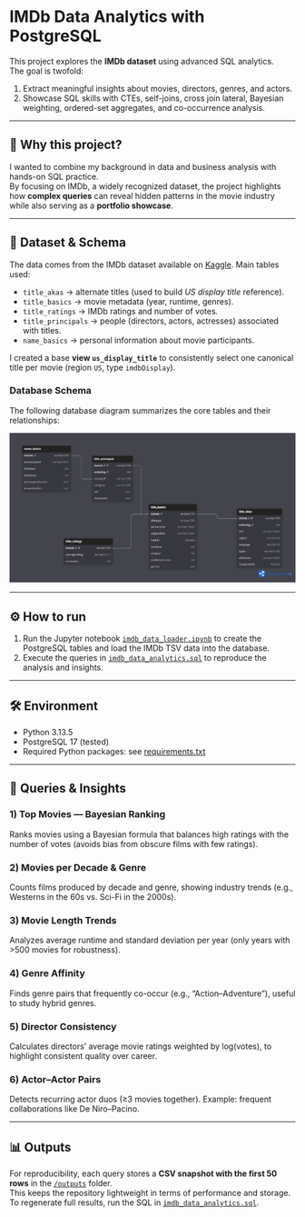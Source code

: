 # IMDb Data Analytics with PostgreSQL

This project explores the **IMDb dataset** using advanced SQL analytics.  
The goal is twofold:  
1. Extract meaningful insights about movies, directors, genres, and actors. 
2. Showcase SQL skills with CTEs, self-joins, cross join lateral, Bayesian weighting, ordered-set aggregates, and co-occurrence analysis.

---

## 🎯 Why this project?
I wanted to combine my background in data and business analysis with hands-on SQL practice.  
By focusing on IMDb, a widely recognized dataset, the project highlights how **complex queries** can reveal hidden patterns in the movie industry while also serving as a **portfolio showcase**.

---

## 📂 Dataset & Schema
The data comes from the IMDb dataset available on [Kaggle](https://www.kaggle.com/datasets/ashirwadsangwan/imdb-dataset).
Main tables used:
- `title_akas` → alternate titles (used to build *US display title* reference).
- `title_basics` → movie metadata (year, runtime, genres).
- `title_ratings` → IMDb ratings and number of votes.
- `title_principals` → people (directors, actors, actresses) associated with titles.
- `name_basics` → personal information about movie participants.

I created a base **view `us_display_title`** to consistently select one canonical title per movie (region `US`, type `imdbDisplay`).

### Database Schema
The following database diagram summarizes the core tables and their relationships:

![IMDb Schema](docs/diagram_imbd.png)  

---

## ⚙️ How to run
1. Run the Jupyter notebook [`imdb_data_loader.ipynb`](imdb_data_loader.ipynb) to create the PostgreSQL tables and load the IMDb TSV data into the database.  
2. Execute the queries in [`imdb_data_analytics.sql`](imdb_data_analytics.sql) to reproduce the analysis and insights.  

---

## 🛠️ Environment
- Python 3.13.5
- PostgreSQL 17 (tested)
- Required Python packages: see [requirements.txt](requirements.txt)

---

## 🔎 Queries & Insights

### 1) **Top Movies — Bayesian Ranking**
Ranks movies using a Bayesian formula that balances high ratings with the number of votes (avoids bias from obscure films with few ratings).

### 2) **Movies per Decade & Genre**
Counts films produced by decade and genre, showing industry trends (e.g., Westerns in the 60s vs. Sci-Fi in the 2000s).

### 3) **Movie Length Trends**
Analyzes average runtime and standard deviation per year (only years with >500 movies for robustness).

### 4) **Genre Affinity**
Finds genre pairs that frequently co-occur (e.g., “Action–Adventure”), useful to study hybrid genres.

### 5) **Director Consistency**
Calculates directors’ average movie ratings weighted by log(votes), to highlight consistent quality over career.

### 6) **Actor–Actor Pairs**
Detects recurring actor duos (≥3 movies together). Example: frequent collaborations like De Niro–Pacino. 

---

## 📊 Outputs
For reproducibility, each query stores a **CSV snapshot with the first 50 rows** in the [`/outputs`](outputs) folder.  
This keeps the repository lightweight in terms of performance and storage.  
To regenerate full results, run the SQL in [`imdb_data_analytics.sql`](imdb_data_analytics.sql).


